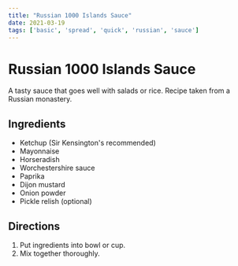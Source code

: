 ```yaml
---
title: "Russian 1000 Islands Sauce"
date: 2021-03-19
tags: ['basic', 'spread', 'quick', 'russian', 'sauce']
---
```


# Russian 1000 Islands Sauce

A tasty sauce that goes well with salads or rice. Recipe taken from a Russian monastery.

## Ingredients

- Ketchup (Sir Kensington's recommended)
- Mayonnaise
- Horseradish
- Worchestershire sauce
- Paprika
- Dijon mustard
- Onion powder
- Pickle relish (optional)

## Directions

1. Put ingredients into bowl or cup.
2. Mix together thoroughly.
